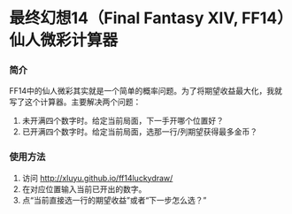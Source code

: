 # 最终幻想14（Final Fantasy XIV, FF14）仙人微彩计算器
### 简介
FF14中的仙人微彩其实就是一个简单的概率问题。为了将期望收益最大化，我就写了这个计算器。主要解决两个问题：
1. 未开满四个数字时。给定当前局面，下一手开哪个位置好？
2. 已开满四个数字时。给定当前局面，选那一行/列期望获得最多金币？
### 使用方法
1. 访问 http://xluyu.github.io/ff14luckydraw/
2. 在对应位置输入当前已开出的数字。
3. 点“当前直接选一行的期望收益”或者“下一步怎么选？”
